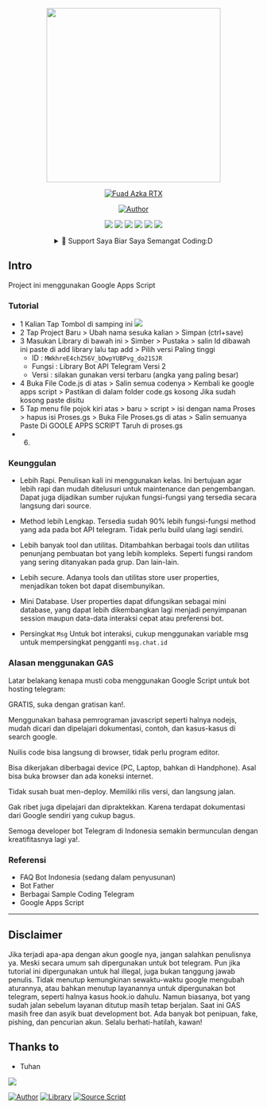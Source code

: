 <p align="center">
<img src="https://avatars3.githubusercontent.com/u/75134519?s=460&u=d8f3c11deb98106b502ab86c323b70c6897c5ab8&v=4" width="350" height="350"/>
</p>
<p align="center">
<a href="#"><img title="Fuad Azka RTX" src="https://img.shields.io/badge/FUAD RTX BOT-green?colorA=%23ff0000&colorB=%23017e40&style=for-the-badge"></a>
</p>
<p align="center">
<a href="https://github.com/FuadRTX"><img title="Author" src="https://img.shields.io/badge/AUTHOR-FuadRTX-orange.svg?style=for-the-badge&logo=github"></a>
</p>
<p align="center">
<a href="https://sites.google.com/view/fuadrtx/halaman-muka"><img src="https://hits.seeyoufarm.com/api/count/incr/badge.svg?url=https%3A%2F%2Fsites.google.com%2Fview%2Ffuadrtx%2Fhalaman-muka&count_bg=%23F90000&title_bg=%2300A7FF&icon=google.svg&icon_color=%23FFFFFF&title=Website&edge_flat=false"/></a> 
<a href="https://t.me/fuadrtx"><img src="https://hits.seeyoufarm.com/api/count/incr/badge.svg?url=https%3A%2F%2Ft.me%2Ffuadrtx&count_bg=%23FF0000&title_bg=%23492A2A&icon=telegram.svg&icon_color=%2300BEFF&title=Telegram&edge_flat=false"/></a>
<a href="https://www.tiktok.com/@fuadrtx"><img src="https://hits.seeyoufarm.com/api/count/incr/badge.svg?url=https%3A%2F%2Fwww.tiktok.com%2F%40fuadrtx&count_bg=%23F90000&title_bg=%23623939&icon=tiktok.svg&icon_color=%23FFFFFF&title=Instagram&edge_flat=false"/></a>
<a href="https://www.instagram.com/fuadrtx/"><img src="https://hits.seeyoufarm.com/api/count/incr/badge.svg?url=https%3A%2F%2Fwww.instagram.com%2Ffuadrtx%2F&count_bg=%2300AAF9&title_bg=%23623939&icon=instagram.svg&icon_color=%23FFFFFF&title=Instagram&edge_flat=false"/></a>
<a href="https://twitter.com/fuadrtx/"><img src="https://hits.seeyoufarm.com/api/count/incr/badge.svg?url=https%3A%2F%2Ftwitter.com%2Ffuadrtx%2F&count_bg=%23FF0000&title_bg=%23000000&icon=twitter.svg&icon_color=%2300EFFF&title=Twitter&edge_flat=false"/></a>
<a href="https://www.youtube.com/channel/UCEJab8kbGHXpVYLT0EhaV2w?view"><img src="https://hits.seeyoufarm.com/api/count/incr/badge.svg?view=&url=https%3A%2F%2Fwww.youtube.com%2Fchannel%2FUCEJab8kbGHXpVYLT0EhaV2w&count_bg=%232B2D29&title_bg=%23DD0000&icon=youtube.svg&icon_color=%23FFFFFF&title=Youtube&edge_flat=false"/></a>
</p>
<div align="center">
<details> 
 <summary>🥟 Support Saya Biar Saya Semangat Coding:D</summary>
<a href="https://www.paypal.com/paypalme/fuadrtx"><img src="https://hits.seeyoufarm.com/api/count/incr/badge.svg?url=https%3A%2F%2Fwww.paypal.com%2Fpaypalme%2Ffuadrtx&count_bg=%2379C83D&title_bg=%23555555&icon=paypal.svg&icon_color=%232500FF&title=Paypal&edge_flat=false"/></a>
 
Mohon jangan di jual lagi ya source ini :)

buy me a coffe :P
<a href="https://saweria.co/fuadrtx"><img width ="100" height="100" src="https://www.pngmart.com/files/7/Donation-Transparent-PNG.png" widht ="350" align="center" height="350"></a>
</details>
</div>

## Intro

Project ini menggunakan Google Apps Script 

### Tutorial 
* 1 Kalian Tap Tombol di samping ini  <a href="https://script.google.com/home"><img src="https://hits.seeyoufarm.com/api/count/incr/badge.svg?url=https%3A%2F%2Fscript.google.com%2Fhome&count_bg=%2351767A&title_bg=%23A81616&icon=google.svg&icon_color=%23FFFFFF&title=Google+Apps+Script&edge_flat=false"/></a>
* 2 Tap Project Baru > Ubah nama sesuka kalian > Simpan (ctrl+save)
* 3 Masukan Library di bawah ini > Simber > Pustaka > salin Id dibawah ini paste di add library lalu tap add > Pilih versi Paling tinggi  
  * ID : ```MWkhreE4chZ56V_bDwpYUBPvg_do21SJR```
  * Fungsi : Library Bot API Telegram Versi 2
  * Versi : silakan gunakan versi terbaru (angka yang paling besar)
* 4 Buka File Code.js di atas > Salin semua codenya > Kembali ke google apps script > Pastikan di dalam folder code.gs kosong Jika sudah kosong paste disitu
* 5 Tap menu file pojok kiri atas > baru > script > isi dengan nama Proses > hapus isi Proses.gs > Buka File Proses.gs di atas > Salin semuanya Paste Di GOOLE APPS SCRIPT Taruh di proses.gs
* 6. 

### Keunggulan
* Lebih Rapi. Penulisan kali ini menggunakan kelas. Ini bertujuan agar lebih rapi dan mudah ditelusuri untuk maintenance dan pengembangan. Dapat juga dijadikan sumber rujukan fungsi-fungsi yang tersedia secara langsung dari source.

* Method lebih Lengkap. Tersedia sudah 90% lebih fungsi-fungsi method yang ada pada bot API telegram. Tidak perlu build ulang lagi sendiri.

* Lebih banyak tool dan utilitas. Ditambahkan berbagai tools dan utilitas penunjang pembuatan bot yang lebih kompleks. Seperti fungsi random yang sering ditanyakan pada grup. Dan lain-lain.

* Lebih secure. Adanya tools dan utilitas store user properties, menjadikan token bot dapat disembunyikan.

* Mini Database. User properties dapat difungsikan sebagai mini database, yang dapat lebih dikembangkan lagi menjadi penyimpanan session maupun data-data interaksi cepat atau preferensi bot.

* Persingkat ```Msg``` Untuk bot interaksi, cukup menggunakan variable msg untuk mempersingkat pengganti ```msg.chat.id```


### Alasan menggunakan GAS
Latar belakang kenapa musti coba menggunakan Google Script untuk bot hosting telegram:

GRATIS, suka dengan gratisan kan!.

Menggunakan bahasa pemrograman javascript seperti halnya nodejs, mudah dicari dan dipelajari dokumentasi, contoh, dan kasus-kasus di search google.

Nuilis code bisa langsung di browser, tidak perlu program editor.

Bisa dikerjakan diberbagai device (PC, Laptop, bahkan di Handphone). Asal bisa buka browser dan ada koneksi internet.

Tidak susah buat men-deploy. Memiliki rilis versi, dan langsung jalan.

Gak ribet juga dipelajari dan dipraktekkan. Karena terdapat dokumentasi dari Google sendiri yang cukup bagus.

Semoga developer bot Telegram di Indonesia semakin bermunculan dengan kreatifitasnya lagi ya!.

### Referensi
* FAQ Bot Indonesia (sedang dalam penyusunan)
* Bot Father
* Berbagai Sample Coding Telegram
* Google Apps Script

---

## Disclaimer
Jika terjadi apa-apa dengan akun google nya, jangan salahkan penulisnya ya. Meski secara umum sah dipergunakan untuk bot telegram. Pun jika tutorial ini dipergunakan untuk hal illegal, juga bukan tanggung jawab penulis.
Tidak menutup kemungkinan sewaktu-waktu google mengubah aturannya, atau bahkan menutup layanannya untuk dipergunakan bot telegram, seperti halnya kasus hook.io dahulu.
Namun biasanya, bot yang sudah jalan sebelum layanan ditutup masih tetap berjalan. Saat ini GAS masih free dan asyik buat development bot.
Ada banyak bot penipuan, fake, pishing, dan pencurian akun. 
Selalu berhati-hatilah, kawan!

## Thanks to
* Tuhan

<a href="https://script.google.com/home"><img src="https://hits.seeyoufarm.com/api/count/incr/badge.svg?url=https%3A%2F%2Fscript.google.com%2Fhome&count_bg=%2351767A&title_bg=%23A81616&icon=google.svg&icon_color=%23FFFFFF&title=Google+Apps+Script&edge_flat=false"/></a>

<a href="https://github.com/FuadRTX"><img title="Author" src="https://img.shields.io/badge/AUTHOR-FuadRTX-orange.svg?style=for-the-badge&logo=github"></a>
<a href="https://github.com/banghasan"><img title="Library" src="https://img.shields.io/badge/Library-Bang Hasan-orange.svg?style=for-the-badge&logo=github"></a>
<a href="https://github.com/Aghisna12"><img title="Source Script" src="https://img.shields.io/badge/Source Script-Aghisna-orange.svg?style=for-the-badge&logo=github"></a>
